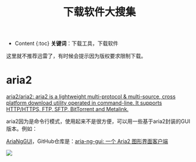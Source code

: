 ﻿---
layout:		post
category:	"soft"
title:		"下载软件大搜集"

tags:		[下载工具,下载软件]
---
- Content
{:toc}
**关键词**：下载工具，下载软件



这里就不推荐迅雷了，有时候会提示因为版权要求限制下载。



# aria2

[aria2/aria2: aria2 is a lightweight multi-protocol & multi-source, cross platform download utility operated in command-line. It supports HTTP/HTTPS, FTP, SFTP, BitTorrent and Metalink.](https://github.com/aria2/aria2)



aria2因为是命令行模式，使用起来不是很方便，可以用一些基于aria2封装的GUI版本。例如：

[AriaNgGUI](https://aria-ng.xmader.com/)，GitHub仓库是：[aria-ng-gui: 一个 Aria2 图形界面客户端](https://github.com/Xmader/aria-ng-gui)

![](https://aria-ng.xmader.com/Screenshot1.png)



